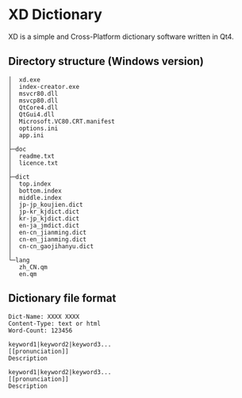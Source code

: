 XD Dictionary
=================================================

XD is a simple and Cross-Platform dictionary software written in Qt4.

## Directory structure (Windows version)

```
│  xd.exe
│  index-creator.exe
│  msvcr80.dll
│  msvcp80.dll
│  QtCore4.dll
│  QtGui4.dll
│  Microsoft.VC80.CRT.manifest
│  options.ini
│  app.ini
│
├─doc
│  readme.txt
│  licence.txt
│
├─dict
│  top.index
│  bottom.index
│  middle.index
│  jp-jp_koujien.dict
│  jp-kr_kjdict.dict
│  kr-jp_kjdict.dict
│  en-ja_jmdict.dict
│  en-cn_jianming.dict
│  cn-en_jianming.dict
│  cn-cn_gaojihanyu.dict
│
└─lang
   zh_CN.qm
   en.qm
```

## Dictionary file format

```
Dict-Name: XXXX XXXX
Content-Type: text or html
Word-Count: 123456

keyword1|keyword2|keyword3...
[[pronunciation]]
Description

keyword1|keyword2|keyword3...
[[pronunciation]]
Description
```

